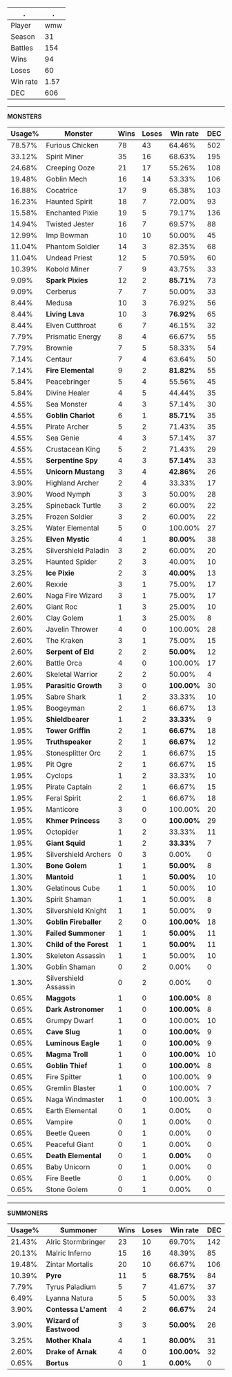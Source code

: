 .|.
|-|-
Player|wmw
Season|31
Battles|154
Wins|94
Loses|60
Win rate|1.57
DEC|606

---
**MONSTERS**

Usage%|Monster|Wins|Loses|Win rate|DEC|
-|-|-|-|-|-|
78.57%|Furious Chicken|78|43|64.46%|502|
33.12%|Spirit Miner|35|16|68.63%|195|
24.68%|Creeping Ooze|21|17|55.26%|108|
19.48%|Goblin Mech|16|14|53.33%|106|
16.88%|Cocatrice|17|9|65.38%|103|
16.23%|Haunted Spirit|18|7|72.00%|93|
15.58%|Enchanted Pixie|19|5|79.17%|136|
14.94%|Twisted Jester|16|7|69.57%|88|
12.99%|Imp Bowman|10|10|50.00%|45|
11.04%|Phantom Soldier|14|3|82.35%|68|
11.04%|Undead Priest|12|5|70.59%|60|
10.39%|Kobold Miner|7|9|43.75%|33|
9.09%|**Spark Pixies**|12|2|**85.71%**|73|
9.09%|Cerberus|7|7|50.00%|33|
8.44%|Medusa|10|3|76.92%|56|
8.44%|**Living Lava**|10|3|**76.92%**|65|
8.44%|Elven Cutthroat|6|7|46.15%|32|
7.79%|Prismatic Energy|8|4|66.67%|55|
7.79%|Brownie|7|5|58.33%|54|
7.14%|Centaur|7|4|63.64%|50|
7.14%|**Fire Elemental**|9|2|**81.82%**|55|
5.84%|Peacebringer|5|4|55.56%|45|
5.84%|Divine Healer|4|5|44.44%|35|
4.55%|Sea Monster|4|3|57.14%|30|
4.55%|**Goblin Chariot**|6|1|**85.71%**|35|
4.55%|Pirate Archer|5|2|71.43%|35|
4.55%|Sea Genie|4|3|57.14%|37|
4.55%|Crustacean King|5|2|71.43%|29|
4.55%|**Serpentine Spy**|4|3|**57.14%**|33|
4.55%|**Unicorn Mustang**|3|4|**42.86%**|26|
3.90%|Highland Archer|2|4|33.33%|17|
3.90%|Wood Nymph|3|3|50.00%|28|
3.25%|Spineback Turtle|3|2|60.00%|22|
3.25%|Frozen Soldier|3|2|60.00%|22|
3.25%|Water Elemental|5|0|100.00%|27|
3.25%|**Elven Mystic**|4|1|**80.00%**|38|
3.25%|Silvershield Paladin|3|2|60.00%|20|
3.25%|Haunted Spider|2|3|40.00%|10|
3.25%|**Ice Pixie**|2|3|**40.00%**|13|
2.60%|Rexxie|3|1|75.00%|17|
2.60%|Naga Fire Wizard|3|1|75.00%|17|
2.60%|Giant Roc|1|3|25.00%|10|
2.60%|Clay Golem|1|3|25.00%|8|
2.60%|Javelin Thrower|4|0|100.00%|28|
2.60%|The Kraken|3|1|75.00%|15|
2.60%|**Serpent of Eld**|2|2|**50.00%**|12|
2.60%|Battle Orca|4|0|100.00%|17|
2.60%|Skeletal Warrior|2|2|50.00%|4|
1.95%|**Parasitic Growth**|3|0|**100.00%**|30|
1.95%|Sabre Shark|1|2|33.33%|10|
1.95%|Boogeyman|2|1|66.67%|13|
1.95%|**Shieldbearer**|1|2|**33.33%**|9|
1.95%|**Tower Griffin**|2|1|**66.67%**|18|
1.95%|**Truthspeaker**|2|1|**66.67%**|12|
1.95%|Stonesplitter Orc|2|1|66.67%|15|
1.95%|Pit Ogre|2|1|66.67%|15|
1.95%|Cyclops|1|2|33.33%|10|
1.95%|Pirate Captain|2|1|66.67%|15|
1.95%|Feral Spirit|2|1|66.67%|18|
1.95%|Manticore|3|0|100.00%|20|
1.95%|**Khmer Princess**|3|0|**100.00%**|29|
1.95%|Octopider|1|2|33.33%|11|
1.95%|**Giant Squid**|1|2|**33.33%**|7|
1.95%|Silvershield Archers|0|3|0.00%|0|
1.30%|**Bone Golem**|1|1|**50.00%**|8|
1.30%|**Mantoid**|1|1|**50.00%**|10|
1.30%|Gelatinous Cube|1|1|50.00%|10|
1.30%|Spirit Shaman|1|1|50.00%|8|
1.30%|Silvershield Knight|1|1|50.00%|9|
1.30%|**Goblin Fireballer**|2|0|**100.00%**|18|
1.30%|**Failed Summoner**|1|1|**50.00%**|11|
1.30%|**Child of the Forest**|1|1|**50.00%**|11|
1.30%|Skeleton Assassin|1|1|50.00%|10|
1.30%|Goblin Shaman|0|2|0.00%|0|
1.30%|Silvershield Assassin|0|2|0.00%|0|
0.65%|**Maggots**|1|0|**100.00%**|8|
0.65%|**Dark Astronomer**|1|0|**100.00%**|8|
0.65%|Grumpy Dwarf|1|0|100.00%|10|
0.65%|**Cave Slug**|1|0|**100.00%**|9|
0.65%|**Luminous Eagle**|1|0|**100.00%**|9|
0.65%|**Magma Troll**|1|0|**100.00%**|10|
0.65%|**Goblin Thief**|1|0|**100.00%**|8|
0.65%|Fire Spitter|1|0|100.00%|9|
0.65%|Gremlin Blaster|1|0|100.00%|7|
0.65%|Naga Windmaster|1|0|100.00%|3|
0.65%|Earth Elemental|0|1|0.00%|0|
0.65%|Vampire|0|1|0.00%|0|
0.65%|Beetle Queen|0|1|0.00%|0|
0.65%|Peaceful Giant|0|1|0.00%|0|
0.65%|**Death Elemental**|0|1|**0.00%**|0|
0.65%|Baby Unicorn|0|1|0.00%|0|
0.65%|Fire Beetle|0|1|0.00%|0|
0.65%|Stone Golem|0|1|0.00%|0|

---
**SUMMONERS**

Usage%|Summoner|Wins|Loses|Win rate|DEC|
-|-|-|-|-|-|
21.43%|Alric Stormbringer|23|10|69.70%|142|
20.13%|Malric Inferno|15|16|48.39%|85|
19.48%|Zintar Mortalis|20|10|66.67%|106|
10.39%|**Pyre**|11|5|**68.75%**|84|
7.79%|Tyrus Paladium|5|7|41.67%|37|
6.49%|Lyanna Natura|5|5|50.00%|33|
3.90%|**Contessa L'ament**|4|2|**66.67%**|24|
3.90%|**Wizard of Eastwood**|3|3|**50.00%**|26|
3.25%|**Mother Khala**|4|1|**80.00%**|31|
2.60%|**Drake of Arnak**|4|0|**100.00%**|32|
0.65%|**Bortus**|0|1|**0.00%**|0|
